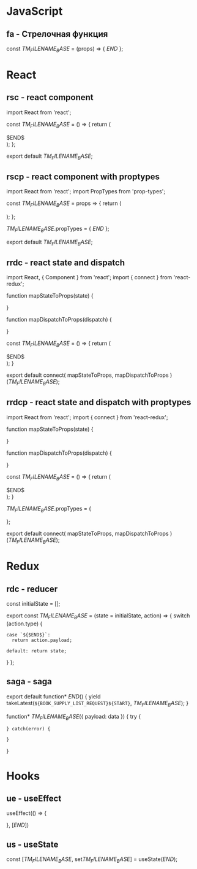 # JavaScript 

## fa - Стрелочная функция 

const $TM_FILENAME_BASE$ = (props) => {
 $END$
};

# React

## rsc - react component 

import React from 'react';

const $TM_FILENAME_BASE$ = () => {
 return (
  <div>
   $END$
  </div>
 );
};

export default $TM_FILENAME_BASE$;

## rscp - react component with proptypes

import React from 'react';
import PropTypes from 'prop-types';

const $TM_FILENAME_BASE$ = props => {
 return (
  <div>
   
  </div>
 );
};

$TM_FILENAME_BASE$.propTypes = {
 $END$
};

export default $TM_FILENAME_BASE$;

## rrdc - react state and dispatch 

import React, { Component } from 'react';
import { connect } from 'react-redux';

function mapStateToProps(state) {

}

function mapDispatchToProps(dispatch) {

}

const $TM_FILENAME_BASE$ = () => {
  return (
   <div>
    $END$
   </div>
  );
}

export default connect(
 mapStateToProps,
 mapDispatchToProps
)($TM_FILENAME_BASE$);

## rrdcp - react state and dispatch with proptypes

import React from 'react';
import { connect } from 'react-redux';

function mapStateToProps(state) {

}

function mapDispatchToProps(dispatch) {

}

const $TM_FILENAME_BASE$ = () => {
  return (
   <div>
    $END$
   </div>
  );
}

$TM_FILENAME_BASE$.propTypes = {

};

export default connect(
 mapStateToProps,
 mapDispatchToProps
)($TM_FILENAME_BASE$);

# Redux

## rdc - reducer

const initialState = [];

export const $TM_FILENAME_BASE$ = (state = initialState, action) => {
  switch (action.type) {

    case `${$END$}`:
      return action.payload;

    default: return state;
  }
};

## saga - saga

export default function* $END$() {
  yield takeLatest(`${BOOK_SUPPLY_LIST_REQUEST}${START}`, $TM_FILENAME_BASE$);
}

function* $TM_FILENAME_BASE$({ payload: data }) {
    try {

    } catch(error) {
       
    }
}

# Hooks

## ue - useEffect 

useEffect(() => {

}, [$END$])

## us - useState 

const [$TM_FILENAME_BASE$, set$TM_FILENAME_BASE$] = useState($END$);

